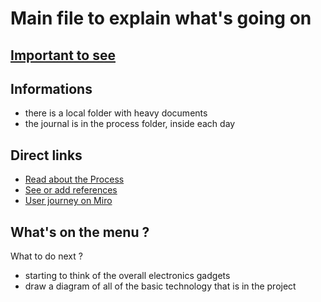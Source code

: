 # Main file to explain what's going on
## [Important to see](https://www.youtube.com/watch?v=dQw4w9WgXcQ)

## Informations
- there is a local folder with heavy documents
- the journal is in the process folder, inside each day


## Direct links
- [Read about the Process](/process/README.md)
- [See or add references](references/references.md)
- [User journey on Miro](https://miro.com/app/board/uXjVNT7LWys=/?share_link_id=537963404648)

## What's on the menu ?
What to do next ?

- starting to think of the overall electronics gadgets
- draw a diagram of all of the basic technology that is in the project
